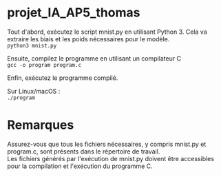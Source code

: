 # projet_IA_AP5_thomas

Tout d'abord, exécutez le script mnist.py en utilisant Python 3. Cela va extraire les biais et les poids nécessaires pour le modèle.  
```python3 mnist.py```  

Ensuite, compilez le programme en utilisant un compilateur C  
```gcc -o program program.c```  

Enfin, exécutez le programme compilé.  

Sur Linux/macOS :  
```./program```  

# Remarques  
Assurez-vous que tous les fichiers nécessaires, y compris mnist.py et program.c, sont présents dans le répertoire de travail.  
Les fichiers générés par l'exécution de mnist.py doivent être accessibles pour la compilation et l'exécution du programme C.  
